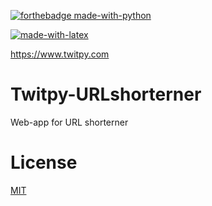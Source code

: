 [![forthebadge made-with-python](http://ForTheBadge.com/images/badges/made-with-python.svg)](https://www.python.org/)

[![made-with-latex](https://img.shields.io/badge/Made%20with-flask-1f425f.svg)](https://flask.palletsprojects.com/en/1.1.x/)

https://www.twitpy.com

# Twitpy-URLshorterner
Web-app for URL shorterner

# License
[MIT](https://choosealicense.com/licenses/mit/)
